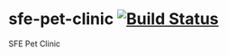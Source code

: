 # sfe-pet-clinic [![Build Status](https://github.com/M-AamirBakhtiar/sfe-pet-clinic/actions/workflows/maven-build.yml/badge.svg)](https://github.com/M-AamirBakhtiar/sfe-pet-clinic/actions/workflows/maven-build.yml)
SFE Pet Clinic
